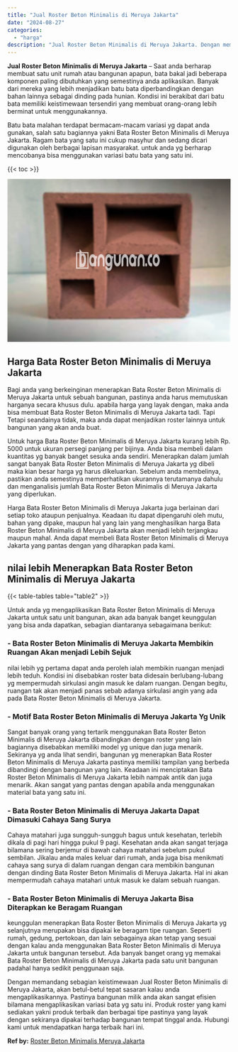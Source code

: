 ```yaml
---
title: "Jual Roster Beton Minimalis di Meruya Jakarta"
date: "2024-08-27"
categories: 
  - "harga"
description: "Jual Roster Beton Minimalis di Meruya Jakarta. Dengan memandang sebagian keistimewaan Jual Roster Beton Minimalis di Meruya Jakarta, akan betul-betul tepat s..."
---
```


**Jual Roster Beton Minimalis di Meruya Jakarta** – Saat anda berharap membuat satu unit rumah atau bangunan apapun, bata bakal jadi beberapa komponen paling dibutuhkan yang semestinya anda aplikasikan. Banyak dari mereka yang lebih menjadikan batu bata diperbandingkan dengan bahan lainnya sebagai dinding pada hunian. Kondisi ini berakibat dari batu bata memiliki keistimewaan tersendiri yang membuat orang-orang lebih berminat untuk menggunakannya.

Batu bata malahan terdapat bermacam-macam variasi yg dapat anda gunakan, salah satu bagiannya yakni Bata Roster Beton Minimalis di Meruya Jakarta. Ragam bata yang satu ini cukup masyhur dan sedang dicari digunakan oleh berbagai lapisan masyarakat. untuk anda yg berharap mencobanya bisa menggunakan variasi batu bata yang satu ini.

{{< toc >}}

![Jual Roster Beton Minimalis di Meruya Jakarta](/images/bata-roster-minimalis-11.png)

## Harga Bata Roster Beton Minimalis di Meruya Jakarta

Bagi anda yang berkeinginan menerapkan Bata Roster Beton Minimalis di Meruya Jakarta untuk sebuah bangunan, pastinya anda harus memutuskan harganya secara khusus dulu. apabila harga yang layak dengan, maka anda bisa membuat Bata Roster Beton Minimalis di Meruya Jakarta tadi. Tapi Tetapi seandainya tidak, maka anda dapat menjadikan roster lainnya untuk bangunan yang akan anda buat.

Untuk harga Bata Roster Beton Minimalis di Meruya Jakarta kurang lebih Rp. 5000 untuk ukuran persegi panjang per bijinya. Anda bisa membeli dalam kuantitas yg banyak banget sesuka anda sendiri. Menerapkan dalam jumlah sangat banyak Bata Roster Beton Minimalis di Meruya Jakarta yg dibeli maka kian besar harga yg harus dikeluarkan. Sebelum anda membelinya, pastikan anda semestinya memperhatikan ukurannya terutamanya dahulu dan menganalisis jumlah Bata Roster Beton Minimalis di Meruya Jakarta yang diperlukan.

Harga Bata Roster Beton Minimalis di Meruya Jakarta juga berlainan dari setiap toko ataupun penjualnya. Keadaan itu dapat dipengaruhi oleh mutu, bahan yang dipake, maupun hal yang lain yang menghasilkan harga Bata Roster Beton Minimalis di Meruya Jakarta akan menjadi lebih terjangkau maupun mahal. Anda dapat membeli Bata Roster Beton Minimalis di Meruya Jakarta yang pantas dengan yang diharapkan pada kami.

## nilai lebih Menerapkan Bata Roster Beton Minimalis di Meruya Jakarta

{{< table-tables table="table2" >}}

Untuk anda yg mengaplikasikan Bata Roster Beton Minimalis di Meruya Jakarta untuk satu unit bangunan, akan ada banyak banget keunggulan yang bisa anda dapatkan, sebagian diantaranya sebagaimana berikut:

### \- Bata Roster Beton Minimalis di Meruya Jakarta Membikin Ruangan Akan menjadi Lebih Sejuk

nilai lebih yg pertama dapat anda peroleh ialah membikin ruangan menjadi lebih teduh. Kondisi ini disebabkan roster bata didesain berlubang-lubang yg mempermudah sirkulasi angin masuk ke dalam ruangan. Dengan begitu, ruangan tak akan menjadi panas sebab adanya sirkulasi angin yang ada pada Bata Roster Beton Minimalis di Meruya Jakarta.

### \- Motif Bata Roster Beton Minimalis di Meruya Jakarta Yg Unik

Sangat banyak orang yang tertarik menggunakan Bata Roster Beton Minimalis di Meruya Jakarta dibandingkan dengan roster yang lain bagiannya disebabkan memiliki model yg unique dan juga menarik. Sekiranya yg anda lihat sendiri, bangunan yg menerapkan Bata Roster Beton Minimalis di Meruya Jakarta pastinya memiliki tampilan yang berbeda dibandingi dengan bangunan yang lain. Keadaan ini menciptakan Bata Roster Beton Minimalis di Meruya Jakarta lebih nampak antik dan juga menarik. Akan sangat yang pantas dengan apabila anda menggunakan material bata yang satu ini.

### \- Bata Roster Beton Minimalis di Meruya Jakarta Dapat Dimasuki Cahaya Sang Surya

Cahaya matahari juga sungguh-sungguh bagus untuk kesehatan, terlebih dikala di pagi hari hingga pukul 9 pagi. Kesehatan anda akan sangat terjaga bilamana sering berjemur di bawah cahaya matahari sebelum pukul sembilan. Jikalau anda males keluar dari rumah, anda juga bisa menikmati cahaya sang surya di dalam ruangan dengan cara membikin bangunan dengan dinding Bata Roster Beton Minimalis di Meruya Jakarta. Hal ini akan mempermudah cahaya matahari untuk masuk ke dalam sebuah ruangan.

### \- Bata Roster Beton Minimalis di Meruya Jakarta Bisa Diterapkan ke Beragam Ruangan

keunggulan menerapkan Bata Roster Beton Minimalis di Meruya Jakarta yg selanjutnya merupakan bisa dipakai ke beragam tipe ruangan. Seperti rumah, gedung, pertokoan, dan lain sebagainya akan tetap yang sesuai dengan kalau anda menggunakan Bata Roster Beton Minimalis di Meruya Jakarta untuk bangunan tersebut. Ada banyak banget orang yg memakai Bata Roster Beton Minimalis di Meruya Jakarta pada satu unit bangunan padahal hanya sedikit penggunaan saja.

Dengan memandang sebagian keistimewaan Jual Roster Beton Minimalis di Meruya Jakarta, akan betul-betul tepat sasaran kalau anda mengaplikasikannya. Pastinya bangunan milik anda akan sangat efisien bilamana mengaplikasikan variasi bata yg satu ini. Produk roster yang kami sediakan yakni produk terbaik dan berbagai tipe pastinya yang layak dengan sekiranya dipakai terhadap bangunan tempat tinggal anda. Hubungi kami untuk mendapatkan harga terbaik hari ini.

**Ref by:** [Roster Beton Minimalis Meruya Jakarta](https://id.wikipedia.org/wiki/Roster)
